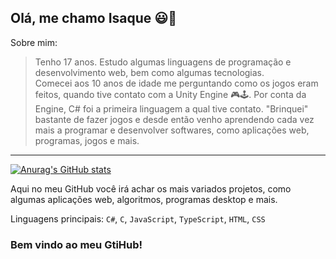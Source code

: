 ## Olá, me chamo Isaque 😃👋

Sobre mim:  

> Tenho 17 anos. Estudo algumas linguagens de programação e desenvolvimento web, bem como algumas tecnologias.<br> Comecei aos 10 anos de idade me perguntando como os jogos eram feitos, quando tive contato com a Unity Engine 🎮🕹.
> Por conta da Engine, C# foi a primeira linguagem a qual tive contato. "Brinquei" bastante de fazer jogos e desde então venho aprendendo cada vez mais a programar e desenvolver softwares, como aplicações web, programas, jogos e mais.
<hr>

[![Anurag's GitHub stats](https://github-readme-stats.vercel.app/api?username=isaqueks&count_private=true&show_icons=true&theme=dark)](https://github.com/anuraghazra/github-readme-stats)

Aqui no meu GitHub você irá achar os mais variados projetos, como algumas aplicações web, algoritmos, programas desktop e mais.   

Linguagens principais: `C#`, `C`, `JavaScript`, `TypeScript`, `HTML`, `CSS`
### Bem vindo ao meu GtiHub!

<!--
**isaqueks/isaqueks** is a ✨ _special_ ✨ repository because its `README.md` (this file) appears on your GitHub profile.
